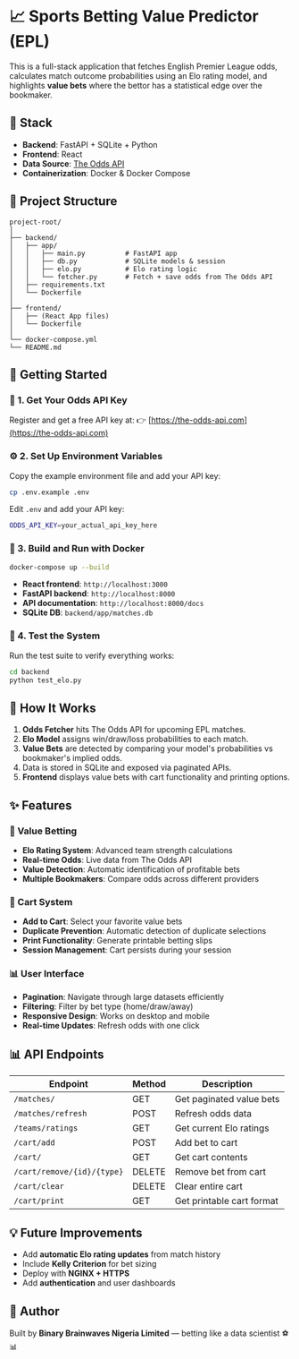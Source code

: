 # 📈 Sports Betting Value Predictor (EPL)

This is a full-stack application that fetches English Premier League odds, calculates match outcome probabilities using an Elo rating model, and highlights **value bets** where the bettor has a statistical edge over the bookmaker.

## 🔧 Stack

-   **Backend**: FastAPI + SQLite + Python
-   **Frontend**: React
-   **Data Source**: [The Odds API](https://the-odds-api.com)
-   **Containerization**: Docker & Docker Compose

## 📁 Project Structure

```
project-root/
│
├── backend/
│   ├── app/
│   │   ├── main.py          # FastAPI app
│   │   ├── db.py            # SQLite models & session
│   │   ├── elo.py           # Elo rating logic
│   │   └── fetcher.py       # Fetch + save odds from The Odds API
│   ├── requirements.txt
│   └── Dockerfile
│
├── frontend/
│   ├── (React App files)
│   └── Dockerfile
│
└── docker-compose.yml
└── README.md
```

## 🚀 Getting Started

### 🔐 1. Get Your Odds API Key

Register and get a free API key at:
👉 [https://the-odds-api.com](https://the-odds-api.com)

### ⚙️ 2. Set Up Environment Variables

Copy the example environment file and add your API key:

```bash
cp .env.example .env
```

Edit `.env` and add your API key:

```bash
ODDS_API_KEY=your_actual_api_key_here
```

### 🐳 3. Build and Run with Docker

```bash
docker-compose up --build
```

-   **React frontend**: `http://localhost:3000`
-   **FastAPI backend**: `http://localhost:8000`
-   **API documentation**: `http://localhost:8000/docs`
-   **SQLite DB**: `backend/app/matches.db`

### 🧪 4. Test the System

Run the test suite to verify everything works:

```bash
cd backend
python test_elo.py
```

## 🧠 How It Works

1. **Odds Fetcher** hits The Odds API for upcoming EPL matches.
2. **Elo Model** assigns win/draw/loss probabilities to each match.
3. **Value Bets** are detected by comparing your model's probabilities vs bookmaker's implied odds.
4. Data is stored in SQLite and exposed via paginated APIs.
5. **Frontend** displays value bets with cart functionality and printing options.

## ✨ Features

### 🎯 Value Betting

-   **Elo Rating System**: Advanced team strength calculations
-   **Real-time Odds**: Live data from The Odds API
-   **Value Detection**: Automatic identification of profitable bets
-   **Multiple Bookmakers**: Compare odds across different providers

### 🛒 Cart System

-   **Add to Cart**: Select your favorite value bets
-   **Duplicate Prevention**: Automatic detection of duplicate selections
-   **Print Functionality**: Generate printable betting slips
-   **Session Management**: Cart persists during your session

### 📊 User Interface

-   **Pagination**: Navigate through large datasets efficiently
-   **Filtering**: Filter by bet type (home/draw/away)
-   **Responsive Design**: Works on desktop and mobile
-   **Real-time Updates**: Refresh odds with one click

## 📊 API Endpoints

| Endpoint                   | Method | Description               |
| -------------------------- | ------ | ------------------------- |
| `/matches/`                | GET    | Get paginated value bets  |
| `/matches/refresh`         | POST   | Refresh odds data         |
| `/teams/ratings`           | GET    | Get current Elo ratings   |
| `/cart/add`                | POST   | Add bet to cart           |
| `/cart/`                   | GET    | Get cart contents         |
| `/cart/remove/{id}/{type}` | DELETE | Remove bet from cart      |
| `/cart/clear`              | DELETE | Clear entire cart         |
| `/cart/print`              | GET    | Get printable cart format |

## 💡 Future Improvements

-   Add **automatic Elo rating updates** from match history
-   Include **Kelly Criterion** for bet sizing
-   Deploy with **NGINX + HTTPS**
-   Add **authentication** and user dashboards

## 🧠 Author

Built by **Binary Brainwaves Nigeria Limited** — betting like a data scientist ⚽📊
